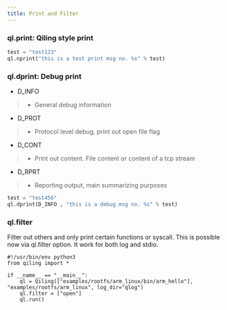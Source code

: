 ```yaml
---
title: Print and Filter
---
```


### ql.print: Qiling style print

```python
test = "test123"
ql.nprint("this is a test print msg no. %s" % test)
```

### ql.dprint: Debug print

- D_INFO 
> - General debug information
- D_PROT
> - Protocol level debug, print out open file flag
- D_CONT
> - Print out content. File content or content of a tcp stream
- D_RPRT
> - Reporting output, main summarizing purposes

```python
test = "test456"
ql.dprint(D_INFO , "this is a debug msg no. %s" % test)
```

### ql.filter

Filter out others and only print certain functions or syscall. This is possible now via ql.filter option. It work for both log and stdio.

```
#!/usr/bin/env python3
from qiling import *

if __name__ == "__main__":
    ql = Qiling(["examples/rootfs/arm_linux/bin/arm_hello"], "examples/rootfs/arm_linux", log_dir="qlog")
    ql.filter = ["open"]
    ql.run()
```